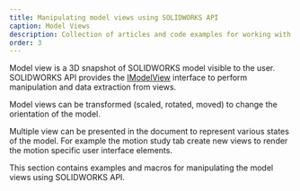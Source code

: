 ```yaml
---
title: Manipulating model views using SOLIDWORKS API
caption: Model Views
description: Collection of articles and code examples for working with 3D model views using SOLIDWORKS API
order: 3
---
```

Model view is a 3D snapshot of SOLIDWORKS model visible to the user. SOLIDWORKS API provides the [IModelView](https://help.solidworks.com/2018/english/api/sldworksapi/SolidWorks.Interop.sldworks~SolidWorks.Interop.sldworks.IModelView.html) interface to perform manipulation and data extraction from views.

Model views can be transformed (scaled, rotated, moved) to change the orientation of the model.

Multiple view can be presented in the document to represent various states of the model. For example the motion study tab create new views to render the motion specific user interface elements.

This section contains examples and macros for manipulating the model views using SOLIDWORKS API.
